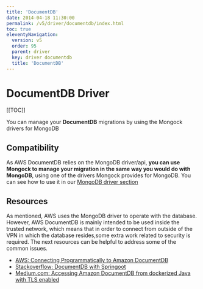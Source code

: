 ```yaml
---
title: 'DocumentDB' 
date: 2014-04-18 11:30:00 
permalink: /v5/driver/documentdb/index.html
toc: true
eleventyNavigation:
  version: v5
  order: 95 
  parent: driver
  key: driver documentdb 
  title: 'DocumentDB'
---
```

<h1 class="title">DocumentDB Driver</h1>

[[TOC]]

<p class="success">You can manage your <b>DocumentDB</b> migrations by using the Mongock drivers for MongoDB</p>


## Compatibility

As AWS DocumentDB relies on the MongoDB driver/api, **you can use Mongock to manage your migration in the same way you would do with MongoDB**, using one of the drivers Mongock provides for MongoDB. You can see how to use it in our [MongoDB driver section](/v5/driver/mongodb-sync)
 
 



## Resources

As mentioned, AWS uses the MongoDB driver to operate with the database. However, AWS DocumentDB is mainly intended to be used inside the trusted network, which means that in order to connect from outside of the VPN in which the database resides,some extra work related to security is required. The next resources can be helpful to address some of the common issues.

- [AWS: Connecting Programmatically to Amazon DocumentDB](https://docs.aws.amazon.com/documentdb/latest/developerguide/connect_programmatically.html)
- [Stackoverflow: DocumentDB with Springoot](https://stackoverflow.com/questions/54230901/attaching-aws-documentdb-to-spring-boot-application)
- [Medium.com: Accessing Amazon DocumentDB from dockerized Java with TLS enabled](https://zdenek-papez.medium.com/accessing-amazon-documentdb-from-dockerized-java-with-tls-enabled-b87ab7c3aff5)